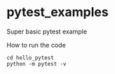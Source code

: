 # pytest_examples
Super basic pytest example

How to run the code

```
cd hello_pytest
python -m pytest -v
```

